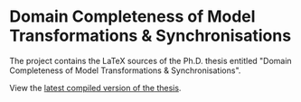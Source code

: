 # Domain Completeness of Model Transformations & Synchronisations

The project contains the LaTeX sources of the Ph.D. thesis entitled "Domain Completeness of Model Transformations & Synchronisations".

View the [latest compiled version of the thesis](document2.pdf).